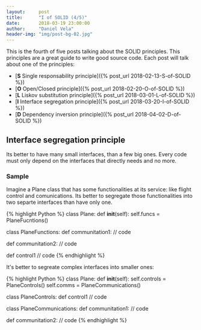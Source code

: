 ```yaml
---
layout:     post
title:      "I of SOLID (4/5)"
date:       2018-03-19 23:00:00
author:     "Daniel Vela"
header-img: "img/post-bg-02.jpg"
---
```


This is the fourth of five posts talking about the SOLID principles. This principles are a great guide to write good source code. Each post will talk about one of the principles:

* [**S** Single responsability principle]({% post_url 2018-02-13-S-of-SOLID %})
* [**O** Open/Closed principle]({% post_url 2018-02-20-O-of-SOLID %})
* [**L** Liskov substitution principle]({% post_url 2018-03-01-L-of-SOLID %})
* [**I** Interface segregation principle]({% post_url 2018-03-20-I-of-SOLID %})
* [**D** Dependency inversion principle]({% post_url 2018-04-02-D-of-SOLID %})

## Interface segregation principle

Its better to have many small interfaces, than a few big ones. Every code must only depend on the interfaces that directly needs and no more.

### Sample

Imagine a Plane class that has some functionalities at its service: like flight control and comunications. Its better to segregate those functionalities into two separte interfaces than have only one.

{% highlight Python %}
class Plane:
  def __init__(self):
    self.funcs = PlaneFucntions()

class PlaneFunctions:
  def communitation1:
   // code

  def communitation2:
    // code

  def control1
    // code
{% endhighlight %}

It's better to segreate complex interfaces into smaller ones:

{% highlight Python %}
class Plane:
  def __init__(self):
    self.controls = PlaneControls()
    self.comms = PlaneCommunications()

class PlaneControls:
  def control1
    // code

class PlaneCommunications:
  def communitation1:
   // code

  def communitation2:
    // code
{% endhighlight %}